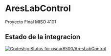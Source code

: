 # AresLabControl
Proyecto Final MISO 4101
## Estado de la integracion
[ ![Codeship Status for oscar8500/AresLabControl](https://app.codeship.com/projects/318145d0-d8ed-0134-15a2-326e4d300ce2/status?branch=master)](https://app.codeship.com/projects/203254)
